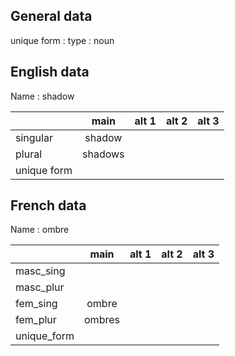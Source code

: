 ## General data

unique form :
type : noun

## English data

Name : shadow

|             |  main   | alt 1 | alt 2 | alt 3 |
| :---------- | :-----: | :---: | :---: | ----- |
| singular    | shadow  |       |       |       |
| plural      | shadows |       |       |       |
| unique form |         |       |       |       |

## French data

Name : ombre

|             |  main  | alt 1 | alt 2 | alt 3 |
| :---------- | :----: | :---: | :---: | :---: |
| masc_sing   |        |       |       |       |
| masc_plur   |        |       |       |       |
| fem_sing    | ombre  |       |       |       |
| fem_plur    | ombres |       |       |       |
| unique_form |        |       |       |       |


